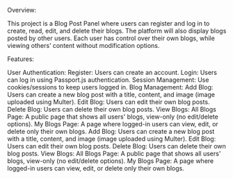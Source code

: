 Overview:

This project is a Blog Post Panel where users can register and log in to create, read, edit, and delete their blogs. The platform will also display blogs posted by other users. Each user has control over their own blogs, while viewing others’ content without modification options.

Features:

User Authentication:
Register: Users can create an account.
Login: Users can log in using Passport.js authentication.
Session Management: Use cookies/sessions to keep users logged in.
Blog Management:
Add Blog: Users can create a new blog post with a title, content, and image (image uploaded using Multer).
Edit Blog: Users can edit their own blog posts.
Delete Blog: Users can delete their own blog posts.
View Blogs:
All Blogs Page: A public page that shows all users' blogs, view-only (no edit/delete options).
My Blogs Page: A page where logged-in users can view, edit, or delete only their own blogs.
Add Blog: Users can create a new blog post with a title, content, and image (image uploaded using Multer).
Edit Blog: Users can edit their own blog posts.
Delete Blog: Users can delete their own blog posts.
View Blogs:
All Blogs Page: A public page that shows all users' blogs, view-only (no edit/delete options).
My Blogs Page: A page where logged-in users can view, edit, or delete only their own blogs.
